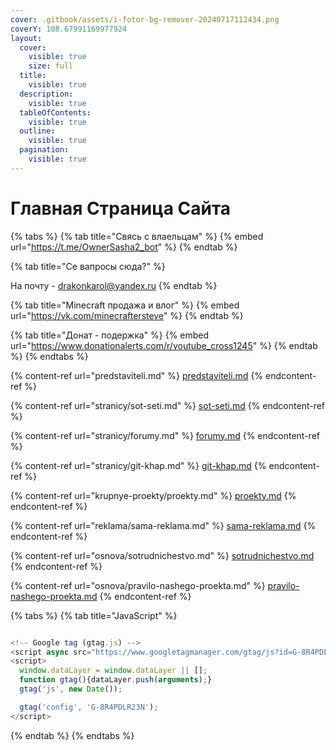 ```yaml
---
cover: .gitbook/assets/i-fotor-bg-remover-20240717112434.png
coverY: 108.67991169977924
layout:
  cover:
    visible: true
    size: full
  title:
    visible: true
  description:
    visible: true
  tableOfContents:
    visible: true
  outline:
    visible: true
  pagination:
    visible: true
---
```


# Главная Страница  Сайта

{% tabs %}
{% tab title="Свясь с влаельцам" %}
{% embed url="https://t.me/OwnerSasha2_bot" %}
{% endtab %}

{% tab title="Се вапросы сюда?" %}


На почту - drakonkarol@yandex.ru
{% endtab %}

{% tab title="Minecraft продажа и влог" %}
{% embed url="https://vk.com/minecraftersteve" %}
{% endtab %}

{% tab title="Донат - подержка" %}
{% embed url="https://www.donationalerts.com/r/youtube_cross1245" %}
{% endtab %}
{% endtabs %}

{% content-ref url="predstaviteli.md" %}
[predstaviteli.md](predstaviteli.md)
{% endcontent-ref %}

{% content-ref url="stranicy/sot-seti.md" %}
[sot-seti.md](stranicy/sot-seti.md)
{% endcontent-ref %}

{% content-ref url="stranicy/forumy.md" %}
[forumy.md](stranicy/forumy.md)
{% endcontent-ref %}

{% content-ref url="stranicy/git-khap.md" %}
[git-khap.md](stranicy/git-khap.md)
{% endcontent-ref %}

{% content-ref url="krupnye-proekty/proekty.md" %}
[proekty.md](krupnye-proekty/proekty.md)
{% endcontent-ref %}

{% content-ref url="reklama/sama-reklama.md" %}
[sama-reklama.md](reklama/sama-reklama.md)
{% endcontent-ref %}

{% content-ref url="osnova/sotrudnichestvo.md" %}
[sotrudnichestvo.md](osnova/sotrudnichestvo.md)
{% endcontent-ref %}

{% content-ref url="osnova/pravilo-nashego-proekta.md" %}
[pravilo-nashego-proekta.md](osnova/pravilo-nashego-proekta.md)
{% endcontent-ref %}

{% tabs %}
{% tab title="JavaScript" %}
```javascript

<!-- Google tag (gtag.js) -->
<script async src="https://www.googletagmanager.com/gtag/js?id=G-8R4PDLR23N"></script>
<script>
  window.dataLayer = window.dataLayer || [];
  function gtag(){dataLayer.push(arguments);}
  gtag('js', new Date());

  gtag('config', 'G-8R4PDLR23N');
</script>
```
{% endtab %}
{% endtabs %}

